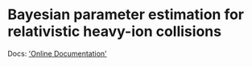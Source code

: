 # Bayesian parameter estimation for relativistic heavy-ion collisions

Docs: ['Online Documentation'](http://hic-param-est.readthedocs.io/en/latest/)
